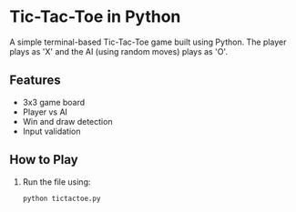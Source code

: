 
# Tic-Tac-Toe in Python

A simple terminal-based Tic-Tac-Toe game built using Python. The player plays as 'X' and the AI (using random moves) plays as 'O'.

## Features

- 3x3 game board
- Player vs AI
- Win and draw detection
- Input validation

## How to Play

1. Run the file using:
   ```bash
   python tictactoe.py


